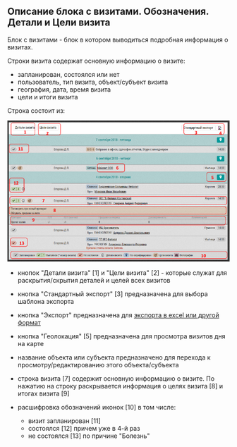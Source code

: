 ## Описание блока с визитами. Обозначения. Детали и Цели визита

Блок с визитами - блок в котором выводиться подробная информация о визитах.

Строки визита содержат основную информацию о визите:

- запланирован, состоялся или нет
- пользователь, тип визита, объект/субъект визита
- география, дата, время визита
- цели и итоги визита

Строка состоит из:

![](../images/reports-visits-visit.png)

- кнопок "Детали визита" [1]  и "Цели визита" [2] - которые служат для раскрытия/скрытия деталей и целей всех визитов
- кнопка "Стандартный экспорт" [3] предназначена для выбора шаблона экспорта
- кнопка "Экспорт" предназначена для [экспорта в excel или другой формат](reports-visits-export.md)
- кнопка "Геолокация" [5] предназначена для просмотра визитов дня на карте
- название объекта или субъекта предназначено для перехода к просмотру/редактированию этого объекта/субъекта
- строка визита [7] содержит основную информацию о визите. 
По нажатию на строку раскрывается информация о целях визита [8] и итогах визита [9]
- расшифровка обозначений иконок [10] в том числе:

   - визит запланирован [11]
   - состоялся [12] причем уже в 4-й раз
   - не состоялся [13] по причине "Болезнь" 
